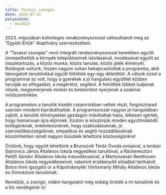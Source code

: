 ```yaml
---
title: Tavaszi zsongás
date: 2023-07-31
palyazatok:
  - nea2023
---
```

2023\. májusában különleges rendezvénysorozat valósulhatott meg az “Együtt-Értük” Alapítvány szervezésében. 
<!--more-->
A “Tavaszi zsongás” nevű integrált rendezvénysorozat keretében együtt ünnepelhettük a környék településeinek iskolásaival, óvodásaival együtt az összetartozás, a közös munka, közös tanulás, közös játék élményét. Boldogok voltunk, hiszen nagyon sokan bekapcsolódtak a programba, akik támogatott tanulóinkkal együtt töltöttek egy-egy délelőttöt. A célunk ezzel a programmal az volt, hogy a gyerekek a jó hangulatú együttlét közben tanulják az elfogadást, a megértést, segítést. A felnőttek többet tudjanak rólunk, megismerjenek minket és betekintést nyerjenek a szakmai módszereinkbe.

A programokon a tanulók kisebb csoportokban vettek részt, forgószínpad szerűen mindent kipróbálhattak. A programsorozat nagyon jó hangulatban zajlott, a tanulók élményekkel gazdagon indulhattak haza, lelkesen ígérték, hogy hamarosan újra eljönnek. 
Ezúton is köszönjük minden együttműködő kollégánknak, önkéntesünknek, hogy szaktudásuknak, jó szervezőkészségüknek, empatikus és segítő hozzáállásuknak köszönhetően ismét nagyon büszkék lehettünk közösségünkre!

Örülünk, hogy együtt lehettünk a Brunszvik Teréz Óvoda ovisaival, a tordasi Sajnovics János Általános Iskola negyedikes tanulóival, a Ráckeresztúri Petőfi Sándor Általános Iskola másodikosaival, a Martonvásári Beethoven Általános Iskola negyedikeseivel, valamint érzékenyítő előadást tarthatott Botos Imre igazgató úr a Kápolnásnyéki Vörösmarty Mihály Általános Iskola és Gimnázium tanulóinak.

Reméljük, a zsongó, vidám hangulatot még sokáig őrizték a mi tanulóink és a kis vendégeink is!
